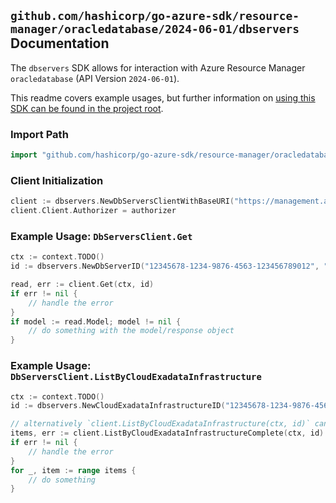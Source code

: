 
## `github.com/hashicorp/go-azure-sdk/resource-manager/oracledatabase/2024-06-01/dbservers` Documentation

The `dbservers` SDK allows for interaction with Azure Resource Manager `oracledatabase` (API Version `2024-06-01`).

This readme covers example usages, but further information on [using this SDK can be found in the project root](https://github.com/hashicorp/go-azure-sdk/tree/main/docs).

### Import Path

```go
import "github.com/hashicorp/go-azure-sdk/resource-manager/oracledatabase/2024-06-01/dbservers"
```


### Client Initialization

```go
client := dbservers.NewDbServersClientWithBaseURI("https://management.azure.com")
client.Client.Authorizer = authorizer
```


### Example Usage: `DbServersClient.Get`

```go
ctx := context.TODO()
id := dbservers.NewDbServerID("12345678-1234-9876-4563-123456789012", "example-resource-group", "cloudExadataInfrastructureName", "dbServerName")

read, err := client.Get(ctx, id)
if err != nil {
	// handle the error
}
if model := read.Model; model != nil {
	// do something with the model/response object
}
```


### Example Usage: `DbServersClient.ListByCloudExadataInfrastructure`

```go
ctx := context.TODO()
id := dbservers.NewCloudExadataInfrastructureID("12345678-1234-9876-4563-123456789012", "example-resource-group", "cloudExadataInfrastructureName")

// alternatively `client.ListByCloudExadataInfrastructure(ctx, id)` can be used to do batched pagination
items, err := client.ListByCloudExadataInfrastructureComplete(ctx, id)
if err != nil {
	// handle the error
}
for _, item := range items {
	// do something
}
```
